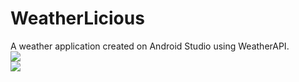 # WeatherLicious
A weather application created on Android Studio using WeatherAPI. 
<br>
<img src="./images/calgary"> <br>
<img src="./images/empty"> 
